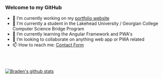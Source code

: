 ### Welcome to my GitHub

- 🔭 I’m currently working on my [portfolio website][website]
- 🏫 I'm currently a student in the Lakehead University / Georgian College Computer Science Bridge Program
- 🌱 I’m currently learning the Angular Framework and PWA's
- 👯 I’m looking to collaborate on anything web app or PWA related
- 📫 How to reach me: [Contact Form][contact]

<br />
<br />

[![Braden's github stats](https://github-readme-stats.vercel.app/api?username=X3llus&count_private=true)](https://github.com/anuraghazra/github-readme-stats)

<br />

<!--[![Top Langs](https://github-readme-stats.vercel.app/api/top-langs/?username=X3llus&hide=c%2B%2B)](https://github.com/anuraghazra/github-readme-stats)-->

<!--
**X3llus/X3llus** is a ✨ _special_ ✨ repository because its `README.md` (this file) appears on your GitHub profile.

Here are some ideas to get you started:

- 🔭 I’m currently working on ...
- 🌱 I’m currently learning ...
- 👯 I’m looking to collaborate on ...
- 🤔 I’m looking for help with ...
- 💬 Ask me about ...
- 📫 How to reach me: ...
- 😄 Pronouns: ...
- ⚡ Fun fact: ...
-->

[website]: bradencoates.ca
[contact]: bradencoates.ca/#/contact
